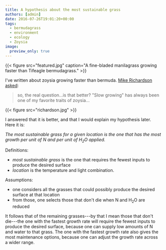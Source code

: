 ```yaml
---
title: A hypothesis about the most sustainable grass
authors: [admin]
date: 2016-07-26T19:01:20+00:00
tags:
  - bermudagrass
  - environment
  - ecology
  - Zoysia
image:
  preview_only: true
---
```


{{< figure src="featured.jpg" caption="A fine-bladed manilagrass growing faster than Tifeagle bermudagrass." >}}

I've written about zoysia growing faster than bermuda. [Mike Richardson asked](https://twitter.com/ArkansasTurf/status/755887394151247872):

> so, the real question...is that better? "Slow growing" has always been one of my favorite traits of zoysia...

{{< figure src="richardson.jpg" >}}

I answered that it is better, and that I would explain my hypothesis later. Here it is:

_The most sustainable grass for a given location is the one that has the most growth per unit of N and per unit of H<sub>2</sub>O applied._

Definitions:

  * _most sustainable grass_ is the one that requires the fewest inputs to produce the desired surface
  * _location_ is the temperature and light combination.

Assumptions:

  * one considers all the grasses that could possibly produce the desired surface at that location
  * from those, one selects those that don't die when N and H<sub>2</sub>O are reduced

It follows that of the remaining grasses---by that I mean those that don't die---the one with the fastest growth rate will require the fewest inputs to produce the desired surface, because one can supply low amounts of N and water to that grass. The one with the fastest growth rate also gives the most maintenance options, because one can adjust the growth rate across a wider range.
